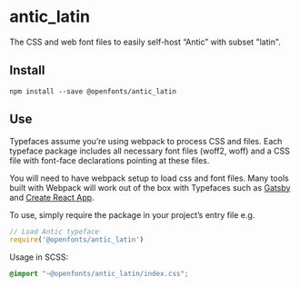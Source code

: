 
# antic_latin

The CSS and web font files to easily self-host “Antic” with subset "latin".

## Install

`npm install --save @openfonts/antic_latin`

## Use

Typefaces assume you’re using webpack to process CSS and files. Each typeface
package includes all necessary font files (woff2, woff) and a CSS file with
font-face declarations pointing at these files.

You will need to have webpack setup to load css and font files. Many tools built
with Webpack will work out of the box with Typefaces such as [Gatsby](https://github.com/gatsbyjs/gatsby)
and [Create React App](https://github.com/facebookincubator/create-react-app).

To use, simply require the package in your project’s entry file e.g.

```javascript
// Load Antic typeface
require('@openfonts/antic_latin')
```

Usage in SCSS:
```scss
@import "~@openfonts/antic_latin/index.css";
```
